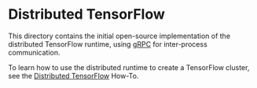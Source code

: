 # Distributed TensorFlow

This directory contains the initial open-source implementation of the
distributed TensorFlow runtime, using [gRPC](http://grpc.io) for inter-process
communication.

To learn how to use the distributed runtime to create a TensorFlow cluster, see
the
[Distributed TensorFlow](https://www.machina.org/guide/distributed_training)
How-To.

